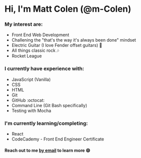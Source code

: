 # Hi, I'm Matt Colen (@m-Colen) 

### My interest are:

* Front End Web Development
* Challening the "that's the way it's always been done" mindset
* Electric Guitar (I love Fender offset guitars) :guitar:
* All things classic rock :notes:
* Rocket League 

### I currently have experience with: 

* JavaScript (Vanilla)
* CSS
* HTML
* Git
* GitHub :octocat:
* Command Line (Git Bash specifically)
* Testing with Mocha

### I'm currently learning/completing:

* React
* CodeCademy - Front End Engineer Certificate

#### Reach out to me [by email](mailto:mzcolen@gmail.com) to learn more :smile:

